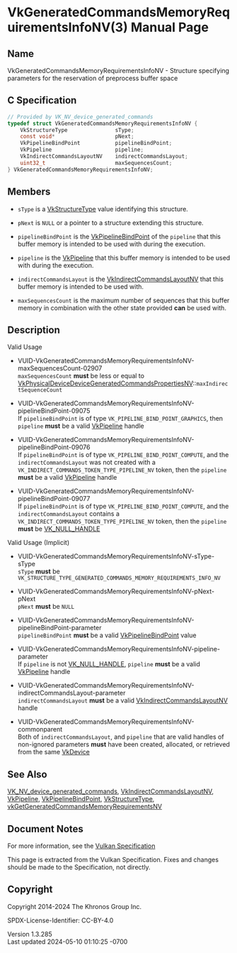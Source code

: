 # VkGeneratedCommandsMemoryRequirementsInfoNV(3) Manual Page

## Name

VkGeneratedCommandsMemoryRequirementsInfoNV - Structure specifying
parameters for the reservation of preprocess buffer space



## <a href="#_c_specification" class="anchor"></a>C Specification

``` c
// Provided by VK_NV_device_generated_commands
typedef struct VkGeneratedCommandsMemoryRequirementsInfoNV {
    VkStructureType               sType;
    const void*                   pNext;
    VkPipelineBindPoint           pipelineBindPoint;
    VkPipeline                    pipeline;
    VkIndirectCommandsLayoutNV    indirectCommandsLayout;
    uint32_t                      maxSequencesCount;
} VkGeneratedCommandsMemoryRequirementsInfoNV;
```

## <a href="#_members" class="anchor"></a>Members

- `sType` is a [VkStructureType](https://registry.khronos.org/vulkan/specs/1.3-extensions/man/html/VkStructureType.html) value identifying
  this structure.

- `pNext` is `NULL` or a pointer to a structure extending this
  structure.

- `pipelineBindPoint` is the
  [VkPipelineBindPoint](https://registry.khronos.org/vulkan/specs/1.3-extensions/man/html/VkPipelineBindPoint.html) of the `pipeline` that
  this buffer memory is intended to be used with during the execution.

- `pipeline` is the [VkPipeline](https://registry.khronos.org/vulkan/specs/1.3-extensions/man/html/VkPipeline.html) that this buffer
  memory is intended to be used with during the execution.

- `indirectCommandsLayout` is the
  [VkIndirectCommandsLayoutNV](https://registry.khronos.org/vulkan/specs/1.3-extensions/man/html/VkIndirectCommandsLayoutNV.html) that
  this buffer memory is intended to be used with.

- `maxSequencesCount` is the maximum number of sequences that this
  buffer memory in combination with the other state provided **can** be
  used with.

## <a href="#_description" class="anchor"></a>Description

Valid Usage

- <a
  href="#VUID-VkGeneratedCommandsMemoryRequirementsInfoNV-maxSequencesCount-02907"
  id="VUID-VkGeneratedCommandsMemoryRequirementsInfoNV-maxSequencesCount-02907"></a>
  VUID-VkGeneratedCommandsMemoryRequirementsInfoNV-maxSequencesCount-02907  
  `maxSequencesCount` **must** be less or equal to
  [VkPhysicalDeviceDeviceGeneratedCommandsPropertiesNV](https://registry.khronos.org/vulkan/specs/1.3-extensions/man/html/VkPhysicalDeviceDeviceGeneratedCommandsPropertiesNV.html)::`maxIndirectSequenceCount`

- <a
  href="#VUID-VkGeneratedCommandsMemoryRequirementsInfoNV-pipelineBindPoint-09075"
  id="VUID-VkGeneratedCommandsMemoryRequirementsInfoNV-pipelineBindPoint-09075"></a>
  VUID-VkGeneratedCommandsMemoryRequirementsInfoNV-pipelineBindPoint-09075  
  If `pipelineBindPoint` is of type `VK_PIPELINE_BIND_POINT_GRAPHICS`,
  then `pipeline` **must** be a valid [VkPipeline](https://registry.khronos.org/vulkan/specs/1.3-extensions/man/html/VkPipeline.html)
  handle

- <a
  href="#VUID-VkGeneratedCommandsMemoryRequirementsInfoNV-pipelineBindPoint-09076"
  id="VUID-VkGeneratedCommandsMemoryRequirementsInfoNV-pipelineBindPoint-09076"></a>
  VUID-VkGeneratedCommandsMemoryRequirementsInfoNV-pipelineBindPoint-09076  
  If `pipelineBindPoint` is of type `VK_PIPELINE_BIND_POINT_COMPUTE`,
  and the `indirectCommandsLayout` was not created with a
  `VK_INDIRECT_COMMANDS_TOKEN_TYPE_PIPELINE_NV` token, then the
  `pipeline` **must** be a valid [VkPipeline](https://registry.khronos.org/vulkan/specs/1.3-extensions/man/html/VkPipeline.html) handle

- <a
  href="#VUID-VkGeneratedCommandsMemoryRequirementsInfoNV-pipelineBindPoint-09077"
  id="VUID-VkGeneratedCommandsMemoryRequirementsInfoNV-pipelineBindPoint-09077"></a>
  VUID-VkGeneratedCommandsMemoryRequirementsInfoNV-pipelineBindPoint-09077  
  If `pipelineBindPoint` is of type `VK_PIPELINE_BIND_POINT_COMPUTE`,
  and the `indirectCommandsLayout` contains a
  `VK_INDIRECT_COMMANDS_TOKEN_TYPE_PIPELINE_NV` token, then the
  `pipeline` **must** be [VK_NULL_HANDLE](https://registry.khronos.org/vulkan/specs/1.3-extensions/man/html/VK_NULL_HANDLE.html)

Valid Usage (Implicit)

- <a href="#VUID-VkGeneratedCommandsMemoryRequirementsInfoNV-sType-sType"
  id="VUID-VkGeneratedCommandsMemoryRequirementsInfoNV-sType-sType"></a>
  VUID-VkGeneratedCommandsMemoryRequirementsInfoNV-sType-sType  
  `sType` **must** be
  `VK_STRUCTURE_TYPE_GENERATED_COMMANDS_MEMORY_REQUIREMENTS_INFO_NV`

- <a href="#VUID-VkGeneratedCommandsMemoryRequirementsInfoNV-pNext-pNext"
  id="VUID-VkGeneratedCommandsMemoryRequirementsInfoNV-pNext-pNext"></a>
  VUID-VkGeneratedCommandsMemoryRequirementsInfoNV-pNext-pNext  
  `pNext` **must** be `NULL`

- <a
  href="#VUID-VkGeneratedCommandsMemoryRequirementsInfoNV-pipelineBindPoint-parameter"
  id="VUID-VkGeneratedCommandsMemoryRequirementsInfoNV-pipelineBindPoint-parameter"></a>
  VUID-VkGeneratedCommandsMemoryRequirementsInfoNV-pipelineBindPoint-parameter  
  `pipelineBindPoint` **must** be a valid
  [VkPipelineBindPoint](https://registry.khronos.org/vulkan/specs/1.3-extensions/man/html/VkPipelineBindPoint.html) value

- <a
  href="#VUID-VkGeneratedCommandsMemoryRequirementsInfoNV-pipeline-parameter"
  id="VUID-VkGeneratedCommandsMemoryRequirementsInfoNV-pipeline-parameter"></a>
  VUID-VkGeneratedCommandsMemoryRequirementsInfoNV-pipeline-parameter  
  If `pipeline` is not [VK_NULL_HANDLE](https://registry.khronos.org/vulkan/specs/1.3-extensions/man/html/VK_NULL_HANDLE.html), `pipeline`
  **must** be a valid [VkPipeline](https://registry.khronos.org/vulkan/specs/1.3-extensions/man/html/VkPipeline.html) handle

- <a
  href="#VUID-VkGeneratedCommandsMemoryRequirementsInfoNV-indirectCommandsLayout-parameter"
  id="VUID-VkGeneratedCommandsMemoryRequirementsInfoNV-indirectCommandsLayout-parameter"></a>
  VUID-VkGeneratedCommandsMemoryRequirementsInfoNV-indirectCommandsLayout-parameter  
  `indirectCommandsLayout` **must** be a valid
  [VkIndirectCommandsLayoutNV](https://registry.khronos.org/vulkan/specs/1.3-extensions/man/html/VkIndirectCommandsLayoutNV.html) handle

- <a href="#VUID-VkGeneratedCommandsMemoryRequirementsInfoNV-commonparent"
  id="VUID-VkGeneratedCommandsMemoryRequirementsInfoNV-commonparent"></a>
  VUID-VkGeneratedCommandsMemoryRequirementsInfoNV-commonparent  
  Both of `indirectCommandsLayout`, and `pipeline` that are valid
  handles of non-ignored parameters **must** have been created,
  allocated, or retrieved from the same [VkDevice](https://registry.khronos.org/vulkan/specs/1.3-extensions/man/html/VkDevice.html)

## <a href="#_see_also" class="anchor"></a>See Also

[VK_NV_device_generated_commands](https://registry.khronos.org/vulkan/specs/1.3-extensions/man/html/VK_NV_device_generated_commands.html),
[VkIndirectCommandsLayoutNV](https://registry.khronos.org/vulkan/specs/1.3-extensions/man/html/VkIndirectCommandsLayoutNV.html),
[VkPipeline](https://registry.khronos.org/vulkan/specs/1.3-extensions/man/html/VkPipeline.html),
[VkPipelineBindPoint](https://registry.khronos.org/vulkan/specs/1.3-extensions/man/html/VkPipelineBindPoint.html),
[VkStructureType](https://registry.khronos.org/vulkan/specs/1.3-extensions/man/html/VkStructureType.html),
[vkGetGeneratedCommandsMemoryRequirementsNV](https://registry.khronos.org/vulkan/specs/1.3-extensions/man/html/vkGetGeneratedCommandsMemoryRequirementsNV.html)

## <a href="#_document_notes" class="anchor"></a>Document Notes

For more information, see the <a
href="https://registry.khronos.org/vulkan/specs/1.3-extensions/html/vkspec.html#VkGeneratedCommandsMemoryRequirementsInfoNV"
target="_blank" rel="noopener">Vulkan Specification</a>

This page is extracted from the Vulkan Specification. Fixes and changes
should be made to the Specification, not directly.

## <a href="#_copyright" class="anchor"></a>Copyright

Copyright 2014-2024 The Khronos Group Inc.

SPDX-License-Identifier: CC-BY-4.0

Version 1.3.285  
Last updated 2024-05-10 01:10:25 -0700
